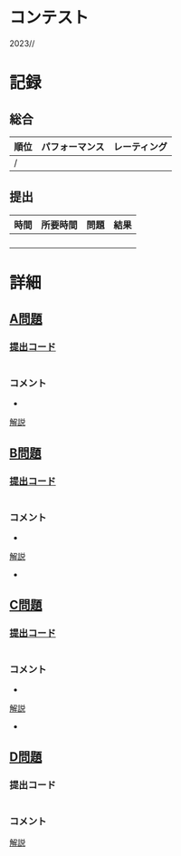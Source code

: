 # コンテスト
2023//<br>
[]()

# 記録
## 総合
|  順位  |  パフォーマンス  | レーティング |
| ---- | ---- | ---- |
|   /   |  |  |

## 提出
|  時間  |  所要時間  |  問題  | 結果 |
| ---- | ---- | ---- | ---- |
|  |  |  |  |
|  |  |  |  |
|  |  |  |  |
|  |  |  |  |


# 詳細
## [A問題]()
### [提出コード]()
```c++

```

### コメント

* 

[解説]()


## [B問題]()
### [提出コード]()
```c++

```

### コメント

* 

[解説]()

* 


## [C問題]()
### [提出コード]()

```c++

```

### コメント
* 

[解説]()

* 


## [D問題]()
### 提出コード

```c++

```

### コメント

[解説]()
